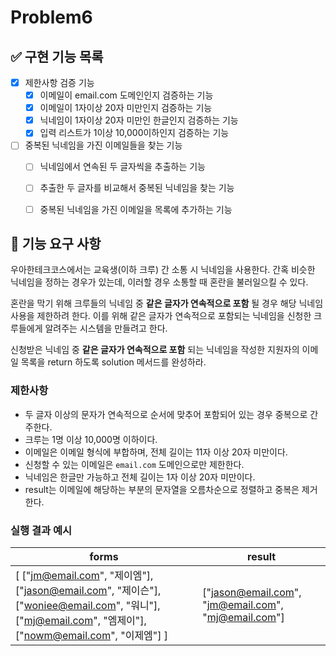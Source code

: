 # Problem6

## ✅ 구현 기능 목록
- [x] 제한사항 검증 기능
  - [x] 이메일이 email.com 도메인인지 검증하는 기능
  - [x] 이메일이 1자이상 20자 미만인지 검증하는 기능
  - [x] 닉네임이 1자이상 20자 미만인 한글인지 검증하는 기능
  - [x] 입력 리스트가 1이상 10,000이하인지 검증하는 기능

- [ ] 중복된 닉네임을 가진 이메일들을 찾는 기능
  - [ ] 닉네임에서 연속된 두 글자씩을 추출하는 기능
  - [ ] 추출한 두 글자를 비교해서 중복된 닉네임을 찾는 기능
  - [ ] 중복된 닉네임을 가진 이메일을 목록에 추가하는 기능


## 🚀 기능 요구 사항

우아한테크코스에서는 교육생(이하 크루) 간 소통 시 닉네임을 사용한다. 간혹 비슷한 닉네임을 정하는 경우가 있는데, 이러할 경우 소통할 때 혼란을 불러일으킬 수 있다.

혼란을 막기 위해 크루들의 닉네임 중 **같은 글자가 연속적으로 포함** 될 경우 해당 닉네임 사용을 제한하려 한다. 이를 위해 같은 글자가 연속적으로 포함되는 닉네임을 신청한 크루들에게 알려주는 시스템을 만들려고 한다.


신청받은 닉네임 중 **같은 글자가 연속적으로 포함** 되는 닉네임을 작성한 지원자의 이메일 목록을 return 하도록 solution 메서드를 완성하라.

### 제한사항

- 두 글자 이상의 문자가 연속적으로 순서에 맞추어 포함되어 있는 경우 중복으로 간주한다.
- 크루는 1명 이상 10,000명 이하이다.
- 이메일은 이메일 형식에 부합하며, 전체 길이는 11자 이상 20자 미만이다.
- 신청할 수 있는 이메일은 `email.com` 도메인으로만 제한한다.
- 닉네임은 한글만 가능하고 전체 길이는 1자 이상 20자 미만이다.
- result는 이메일에 해당하는 부분의 문자열을 오름차순으로 정렬하고 중복은 제거한다.

### 실행 결과 예시

| forms | result |
| --- | --- |
| [ ["jm@email.com", "제이엠"], ["jason@email.com", "제이슨"], ["woniee@email.com", "워니"], ["mj@email.com", "엠제이"], ["nowm@email.com", "이제엠"] ] | ["jason@email.com", "jm@email.com", "mj@email.com"] |
